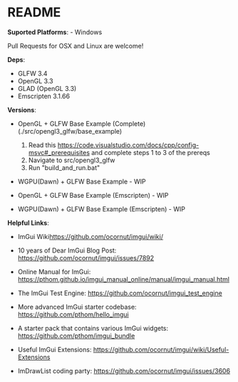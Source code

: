 # README

**Suported Platforms**:
    - Windows

Pull Requests for OSX and Linux are welcome!

**Deps**:

- GLFW 3.4
- OpenGL 3.3
- GLAD (OpenGL 3.3)
- Emscripten 3.1.66

**Versions**:

- OpenGL + GLFW Base Example (Complete) (./src/opengl3_glfw/base_example)
    1. Read this <https://code.visualstudio.com/docs/cpp/config-msvc#_prerequisites> and complete steps 1 to 3 of the prereqs
    2. Navigate to src/opengl3_glfw
    3. Run "build_and_run.bat"

- WGPU(Dawn) + GLFW Base Example - WIP

- OpenGL + GLFW Base Example (Emscripten) - WIP

- WGPU(Dawn) + GLFW Base Example (Emscripten) - WIP

**Helpful Links**:

- ImGui Wiki<https://github.com/ocornut/imgui/wiki/>

- 10 years of Dear ImGui Blog Post: <https://github.com/ocornut/imgui/issues/7892>

- Online Manual for ImGui: <https://pthom.github.io/imgui_manual_online/manual/imgui_manual.html>

- The ImGui Test Engine: <https://github.com/ocornut/imgui_test_engine>

- More advanced ImGui starter codebase: <https://github.com/pthom/hello_imgui>

- A starter pack that contains various ImGui widgets: <https://github.com/pthom/imgui_bundle>

- Useful ImGui Extensions: <https://github.com/ocornut/imgui/wiki/Useful-Extensions>

- ImDrawList coding party: <https://github.com/ocornut/imgui/issues/3606>
